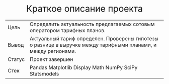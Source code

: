 <h1 style="font-weight:normal" align="center">Краткое описание проекта</h1>

<table whidt=100% valign=top >
  <tr>
    <td>Цель</td>
    <td>Определить актуальность предлагаемых сотовым оператором тарифных планов.</td>
  </tr>
  <tr>
    <td>Вывод</td>
    <td>Актуальный тариф определен. Проверены гипотезы о разнице в выручке между тарифными планами, и между регионами.</td>
  </tr>
  <tr>
    <td>Статус</td>
    <td>Проект завершен</td>
  </tr>
  <tr>
    <td>Стек</td>
    <td>Pandas Matplotlib Display Math NumPy SciPy Statsmodels</td>
  </tr>
</table>
